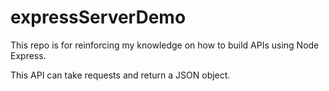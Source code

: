 # expressServerDemo
This repo is for reinforcing my knowledge on how to build APIs using Node Express.

This API can take requests and return a JSON object.
